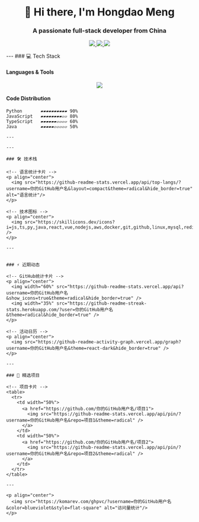 <h1 align="center">👋 Hi there, I'm Hongdao Meng</h1>
<h3 align="center">A passionate full-stack developer from China</h3>

<p align="center">
  <a href="https://linkedin.com/in/hongdao-meng-70222b306">
    <img src="https://img.shields.io/badge/LinkedIn-0077B5?style=for-the-badge&logo=linkedin&logoColor=white"/>
  </a>
  <a href="mailto:mycrofthd@gmail.com">
    <img src="https://img.shields.io/badge/Gmail-D14836?style=for-the-badge&logo=gmail&logoColor=white"/>
  </a>
  <a href="[YOUR_BLOG_URL]">
    <img src="https://img.shields.io/badge/Blog-FF5722?style=for-the-badge&logo=blogger&logoColor=white"/>
  </a>
</p>
---
### 💻 Tech Stack

#### Languages & Tools
<p align="center">
  <img src="https://skillicons.dev/icons?i=js,ts,python,java,react,nodejs,aws,docker,git,github,linux,mysql,redis&perline=7"/>
</p>

#### Code Distribution
```text
Python       ▰▰▰▰▰▰▰▰▰▰ 90% 
JavaScript   ▰▰▰▰▰▰▰▰▱▱ 80%
TypeScript   ▰▰▰▰▰▰▱▱▱▱ 60%
Java         ▰▰▰▰▰▱▱▱▱▱ 50%

---

---

### 🛠 技术栈

<!-- 语言统计卡片 -->
<p align="center">
  <img src="https://github-readme-stats.vercel.app/api/top-langs/?username=你的GitHub用户名&layout=compact&theme=radical&hide_border=true" alt="语言统计"/>
</p>

<!-- 技术图标 -->
<p align="center">
  <img src="https://skillicons.dev/icons?i=js,ts,py,java,react,vue,nodejs,aws,docker,git,github,linux,mysql,redis&perline=7" />
</p>

---


### ⚡ 近期动态

<!-- GitHub统计卡片 -->
<p align="center">
  <img width="60%" src="https://github-readme-stats.vercel.app/api?username=你的GitHub用户名&show_icons=true&theme=radical&hide_border=true" />
  <img width="35%" src="https://github-readme-streak-stats.herokuapp.com/?user=你的GitHub用户名&theme=radical&hide_border=true" />
</p>

<!-- 活动日历 -->
<p align="center">
  <img src="https://github-readme-activity-graph.vercel.app/graph?username=你的GitHub用户名&theme=react-dark&hide_border=true" />
</p>

---

### 🚀 精选项目

<!-- 项目卡片 -->
<table>
  <tr>
    <td width="50%">
      <a href="https://github.com/你的GitHub用户名/项目1">
        <img src="https://github-readme-stats.vercel.app/api/pin/?username=你的GitHub用户名&repo=项目1&theme=radical" />
      </a>
    </td>
    <td width="50%">
      <a href="https://github.com/你的GitHub用户名/项目2">
        <img src="https://github-readme-stats.vercel.app/api/pin/?username=你的GitHub用户名&repo=项目2&theme=radical" />
      </a>
    </td>
  </tr>
</table>

---

<p align="center">
  <img src="https://komarev.com/ghpvc/?username=你的GitHub用户名&color=blueviolet&style=flat-square" alt="访问量统计"/>
</p>
